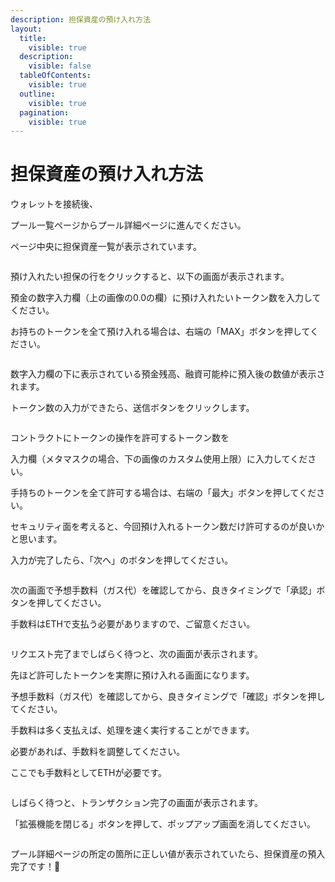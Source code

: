 ```yaml
---
description: 担保資産の預け入れ方法
layout:
  title:
    visible: true
  description:
    visible: false
  tableOfContents:
    visible: true
  outline:
    visible: true
  pagination:
    visible: true
---
```


# 担保資産の預け入れ方法

ウォレットを接続後、

プール一覧ページからプール詳細ページに進んでください。

ページ中央に担保資産一覧が表示されています。

<figure><img src="../.gitbook/assets/Group 32.png" alt=""><figcaption></figcaption></figure>

預け入れたい担保の行をクリックすると、以下の画面が表示されます。

預金の数字入力欄（上の画像の0.0の欄）に預け入れたいトークン数を入力してください。

お持ちのトークンを全て預け入れる場合は、右端の「MAX」ボタンを押してください。

<figure><img src="../.gitbook/assets/スクリーンショット 2024-10-13 17.37.49.png" alt=""><figcaption></figcaption></figure>

数字入力欄の下に表示されている預金残高、融資可能枠に預入後の数値が表示されます。

トークン数の入力ができたら、送信ボタンをクリックします。

<figure><img src="../.gitbook/assets/スクリーンショット 2024-10-13 17.38.45.png" alt=""><figcaption></figcaption></figure>

コントラクトにトークンの操作を許可するトークン数を

入力欄（メタマスクの場合、下の画像のカスタム使用上限）に入力してください。

手持ちのトークンを全て許可する場合は、右端の「最大」ボタンを押してください。

セキュリティ面を考えると、今回預け入れるトークン数だけ許可するのが良いかと思います。

入力が完了したら、「次へ」のボタンを押してください。

<figure><img src="../.gitbook/assets/スクリーンショット 2024-10-13 16.21.19.png" alt=""><figcaption></figcaption></figure>

次の画面で予想手数料（ガス代）を確認してから、良きタイミングで「承認」ボタンを押してください。

手数料はETHで支払う必要がありますので、ご留意ください。

<figure><img src="../.gitbook/assets/スクリーンショット 2024-10-13 16.43.03.png" alt=""><figcaption></figcaption></figure>

リクエスト完了までしばらく待つと、次の画面が表示されます。

先ほど許可したトークンを実際に預け入れる画面になります。

予想手数料（ガス代）を確認してから、良きタイミングで「確認」ボタンを押してください。

手数料は多く支払えば、処理を速く実行することができます。

必要があれば、手数料を調整してください。

ここでも手数料としてETHが必要です。

<figure><img src="../.gitbook/assets/スクリーンショット 2024-10-13 17.43.13.png" alt=""><figcaption></figcaption></figure>

しばらく待つと、トランザクション完了の画面が表示されます。

「拡張機能を閉じる」ボタンを押して、ポップアップ画面を消してください。

<figure><img src="../.gitbook/assets/スクリーンショット 2024-10-13 17.43.29.png" alt=""><figcaption></figcaption></figure>

プール詳細ページの所定の箇所に正しい値が表示されていたら、担保資産の預入完了です！🎉

<figure><img src="../.gitbook/assets/Group 33.png" alt=""><figcaption></figcaption></figure>
